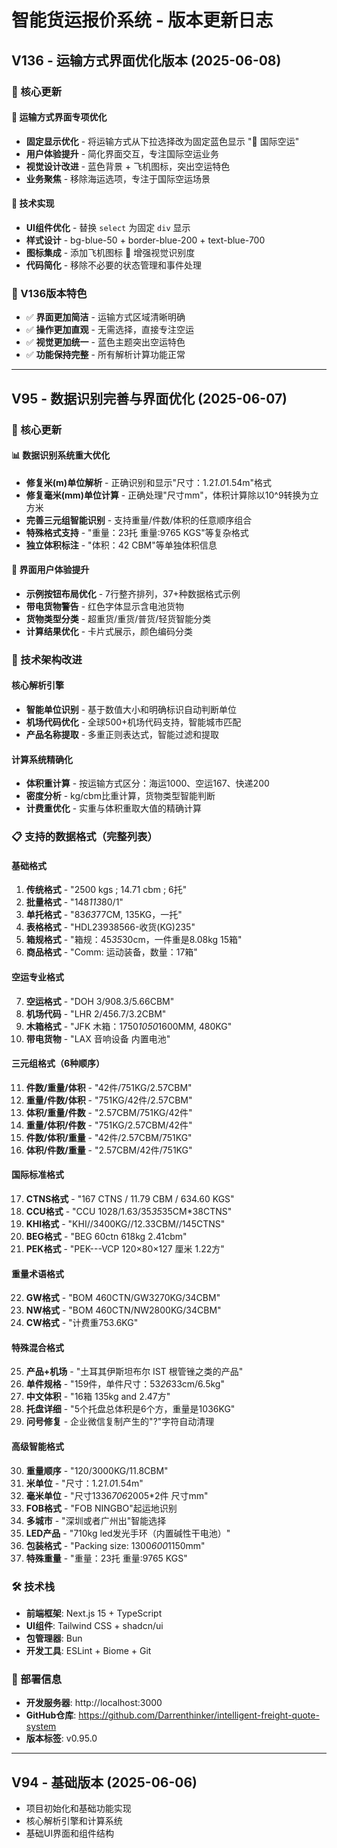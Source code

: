 # 智能货运报价系统 - 版本更新日志

## V136 - 运输方式界面优化版本 (2025-06-08)

### 🎯 核心更新

#### 🛫 运输方式界面专项优化
- **固定显示优化** - 将运输方式从下拉选择改为固定蓝色显示 "🛫 国际空运"
- **用户体验提升** - 简化界面交互，专注国际空运业务
- **视觉设计改进** - 蓝色背景 + 飞机图标，突出空运特色
- **业务聚焦** - 移除海运选项，专注于国际空运场景

#### 🔧 技术实现
- **UI组件优化** - 替换 `select` 为固定 `div` 显示
- **样式设计** - bg-blue-50 + border-blue-200 + text-blue-700
- **图标集成** - 添加飞机图标 🛫 增强视觉识别度
- **代码简化** - 移除不必要的状态管理和事件处理

### 🎉 V136版本特色
- ✅ **界面更加简洁** - 运输方式区域清晰明确
- ✅ **操作更加直观** - 无需选择，直接专注空运
- ✅ **视觉更加统一** - 蓝色主题突出空运特色
- ✅ **功能保持完整** - 所有解析计算功能正常

---

## V95 - 数据识别完善与界面优化 (2025-06-07)

### 🎯 核心更新

#### 📊 数据识别系统重大优化
- **修复米(m)单位解析** - 正确识别和显示"尺寸：1.2*1.0*1.54m"格式
- **修复毫米(mm)单位计算** - 正确处理"尺寸mm"，体积计算除以10^9转换为立方米
- **完善三元组智能识别** - 支持重量/件数/体积的任意顺序组合
- **特殊格式支持** - "重量：23托 重量:9765 KGS"等复杂格式
- **独立体积标注** - "体积：42 CBM"等单独体积信息

#### 🎨 界面用户体验提升
- **示例按钮布局优化** - 7行整齐排列，37+种数据格式示例
- **带电货物警告** - 红色字体显示含电池货物
- **货物类型分类** - 超重货/重货/普货/轻货智能分类
- **计算结果优化** - 卡片式展示，颜色编码分类

### 🔧 技术架构改进

#### 核心解析引擎
- **智能单位识别** - 基于数值大小和明确标识自动判断单位
- **机场代码优化** - 全球500+机场代码支持，智能城市匹配
- **产品名称提取** - 多重正则表达式，智能过滤和提取

#### 计算系统精确化
- **体积重计算** - 按运输方式区分：海运1000、空运167、快递200
- **密度分析** - kg/cbm比重计算，货物类型智能判断
- **计费重优化** - 实重与体积重取大值的精确计算

### 📋 支持的数据格式（完整列表）

#### 基础格式
1. **传统格式** - "2500 kgs ; 14.71 cbm ; 6托"
2. **批量格式** - "148*113*80/1"
3. **单托格式** - "83*63*77CM, 135KG，一托"
4. **表格格式** - "HDL23938566-收货(KG)235"
5. **箱规格式** - "箱规：45*35*30cm，一件重是8.08kg 15箱"
6. **商品格式** - "Comm: 运动装备，数量：17箱"

#### 空运专业格式
7. **空运格式** - "DOH 3/908.3/5.66CBM"
8. **机场代码** - "LHR 2/456.7/3.2CBM"
9. **木箱格式** - "JFK 木箱：1750*1050*1600MM, 480KG"
10. **带电货物** - "LAX 音响设备 内置电池"

#### 三元组格式（6种顺序）
11. **件数/重量/体积** - "42件/751KG/2.57CBM"
12. **重量/件数/体积** - "751KG/42件/2.57CBM"
13. **体积/重量/件数** - "2.57CBM/751KG/42件"
14. **重量/体积/件数** - "751KG/2.57CBM/42件"
15. **件数/体积/重量** - "42件/2.57CBM/751KG"
16. **体积/件数/重量** - "2.57CBM/42件/751KG"

#### 国际标准格式
17. **CTNS格式** - "167 CTNS / 11.79 CBM / 634.60 KGS"
18. **CCU格式** - "CCU 1028/1.63/35*35*35CM*38CTNS"
19. **KHI格式** - "KHI//3400KG//12.33CBM//145CTNS"
20. **BEG格式** - "BEG 60ctn 618kg 2.41cbm"
21. **PEK格式** - "PEK---VCP 120×80×127 厘米 1.22方"

#### 重量术语格式
22. **GW格式** - "BOM 460CTN/GW3270KG/34CBM"
23. **NW格式** - "BOM 460CTN/NW2800KG/34CBM"
24. **CW格式** - "计费重753.6KG"

#### 特殊混合格式
25. **产品+机场** - "土耳其伊斯坦布尔 IST 根管锉之类的产品"
26. **单件规格** - "159件，单件尺寸：53*26*33cm/6.5kg"
27. **中文体积** - "16箱 135kg and 2.47方"
28. **托盘详细** - "5个托盘总体积是6个方，重量是1036KG"
29. **问号修复** - 企业微信复制产生的"?"字符自动清理

#### 高级智能格式
30. **重量顺序** - "120/3000KG/11.8CBM"
31. **米单位** - "尺寸：1.2*1.0*1.54m"
32. **毫米单位** - "尺寸1336*706*2005*2件 尺寸mm"
33. **FOB格式** - "FOB NINGBO"起运地识别
34. **多城市** - "深圳或者广州出"智能选择
35. **LED产品** - "710kg led发光手环（内置碱性干电池）"
36. **包装格式** - "Packing size: 1300*600*1150mm"
37. **特殊重量** - "重量：23托 重量:9765 KGS"

### 🛠️ 技术栈
- **前端框架**: Next.js 15 + TypeScript
- **UI组件**: Tailwind CSS + shadcn/ui
- **包管理器**: Bun
- **开发工具**: ESLint + Biome + Git

### 🚀 部署信息
- **开发服务器**: http://localhost:3000
- **GitHub仓库**: https://github.com/Darrenthinker/intelligent-freight-quote-system
- **版本标签**: v0.95.0

---

## V94 - 基础版本 (2025-06-06)
- 项目初始化和基础功能实现
- 核心解析引擎和计算系统
- 基础UI界面和组件结构

